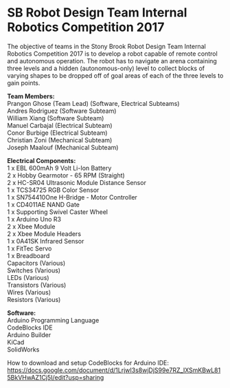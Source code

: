 # SB Robot Design Team Internal Robotics Competition 2017

The objective of teams in the Stony Brook Robot Design Team Internal Robotics Competition 2017 is to develop a robot capable of remote control and autonomous operation. The robot has to navigate an arena containing three levels and a hidden (autonomous-only) level to collect blocks of varying shapes to be dropped off of goal areas of each of the three levels to gain points.

<b>Team Members:</b> <br />
Prangon Ghose (Team Lead) (Software, Electrical Subteams) <br />
Andres Rodriguez (Software Subteam) <br />
William Xiang (Software Subteam) <br />
Manuel Carbajal (Electrical Subteam) <br />
Conor Burbige (Electrical Subteam) <br />
Christian Zoni (Mechanical Subteam) <br />
Joseph Maalouf (Mechanical Subteam) <br />

<b>Electrical Components:</b> <br />
1 x EBL 600mAh 9 Volt Li-Ion Battery <br />
2 x Hobby Gearmotor - 65 RPM (Straight) <br />
2 x HC-SR04 Ultrasonic Module Distance Sensor <br />
1 x TCS34725 RGB Color Sensor <br />
1 x SN754410One H-Bridge - Motor Controller <br />
1 x CD4011AE NAND Gate <br />
1 x Supporting Swivel Caster Wheel <br />
1 x Arduino Uno R3 <br />
2 x Xbee Module <br />
2 x Xbee Module Headers <br />
1 x 0A41SK Infrared Sensor <br />
1 x FitTec Servo <br />
1 x Breadboard <br />
Capacitors (Various) <br />
Switches (Various) <br />
LEDs (Various) <br />
Transistors (Various) <br />
Wires (Various) <br />
Resistors (Various) <br />

<b>Software:</b> <br />
Arduino Programming Language <br />
CodeBlocks IDE <br />
Arduino Builder <br />
KiCad <br />
SolidWorks <br />

How to download and setup CodeBlocks for Arduino IDE:
https://docs.google.com/document/d/1LrjwI3s8wjDjS99e7RZ_IXSmKBwL815BkVHwAZ1Cj5I/edit?usp=sharing
